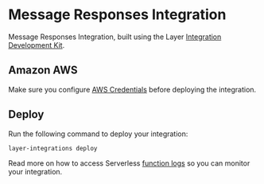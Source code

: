 # Message Responses Integration

Message Responses Integration, built using the Layer [Integration Development Kit](https://preview-docs.layer.com/reference/integrations/framework).

## Amazon AWS

Make sure you configure [AWS Credentials](https://serverless.com/framework/docs/providers/aws/guide/credentials/) before deploying the integration.

## Deploy

Run the following command to deploy your integration:

    layer-integrations deploy

Read more on how to access Serverless [function logs](https://serverless.com/framework/docs/providers/aws/cli-reference/logs/) so you can monitor your integration.
